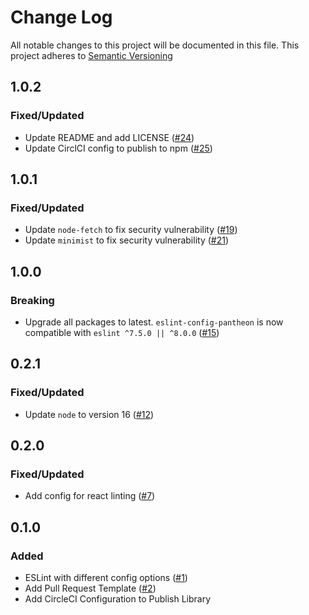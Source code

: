 # Change Log

All notable changes to this project will be documented in this file. This project adheres to [Semantic Versioning](http://semver.org)

## 1.0.2

### Fixed/Updated

- Update README and add LICENSE ([#24][24])
- Update CirclCI config to publish to npm ([#25][25])

[24]: https://github.com/pantheon-systems/eslint-config-pantheon/pull/24
[25]: https://github.com/pantheon-systems/eslint-config-pantheon/pull/25

## 1.0.1

### Fixed/Updated

- Update `node-fetch` to fix security vulnerability ([#19][19])
- Update `minimist` to fix security vulnerability ([#21][21])

[19]: https://github.com/pantheon-systems/eslint-config-pantheon/pull/19
[21]: https://github.com/pantheon-systems/eslint-config-pantheon/pull/21

## 1.0.0

### Breaking

- Upgrade all packages to latest. `eslint-config-pantheon` is now compatible with `eslint ^7.5.0 || ^8.0.0` ([#15][15])

[15]: https://github.com/pantheon-systems/eslint-config-pantheon/pull/15

## 0.2.1

### Fixed/Updated

- Update `node` to version 16 ([#12][12])

[12]: https://github.com/pantheon-systems/eslint-config-pantheon/pull/12

## 0.2.0

### Fixed/Updated

- Add config for react linting ([#7][7])

[7]: https://github.com/pantheon-systems/eslint-config-pantheon/pull/7

## 0.1.0

### Added

- ESLint with different config options ([#1][1])
- Add Pull Request Template ([#2][2])
- Add CircleCI Configuration to Publish Library

[1]: https://github.com/pantheon-systems/eslint-config-pantheon/pull/1
[2]: https://github.com/pantheon-systems/eslint-config-pantheon/pull/2
[3]: https://github.com/pantheon-systems/eslint-config-pantheon/pull/3
